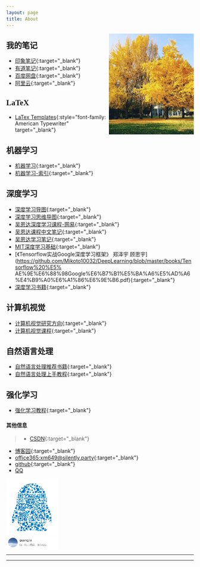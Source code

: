 ```yaml
---
layout: page
title: About
---
```


<a><img src="/res/icon.jpeg" width="228" height="270" align="right"></a>

## <a style="font-family: American Typewriter"><b> 我的笔记 </b></a>
 - [印象笔记](https://app.yinxiang.com/Home.action?login=true#ses=4&sh=2&sds=2&){:target="_blank"}
 - [有道笔记](https://note.youdao.com/web/#/file/recent/note/){:target="_blank"}
 - [百度网盘](https://pan.baidu.com/disk/home#/all?path=%2F&vmode=list?){:target="_blank"}
 -  [阿里云](https://dc.console.aliyun.com/next/index?spm=5176.12818093.my.ddomain.488716d06WVBPq#/domain/list/all-domain){:target="_blank"}


## <a style="font-family: American Typewriter"><b> LaTeX </b></a>
- [LaTex Templates](http://www.latextemplates.com/){:style="font-family: American Typewriter" target="_blank"}


## <a style="font-family: American Typewriter"><b> 机器学习</b></a>
- [机器学习](http://www.tensorinfinity.com/paper_18.html){:target="_blank"}
- [机器学习-索引](https://github.com/Mikoto10032/DeepLearning#Python%E5%8F%AF%E8%A7%86%E5%8C%96){:target="_blank"}


## <a style="font-family: American Typewriter"><b> 深度学习</b></a>
- [深度学习导图](http://www.tensorinfinity.com/paper_158.html){:target="_blank"}
- [深度学习思维导图](https://github.com/dformoso/deeplearning-mindmap){:target="_blank"}
- [吴恩达深度学习课程-网易](https://mooc.study.163.com/university/deeplearning_ai#/c){:target="_blank"}
- [吴恩达课程中文笔记](https://kivy-cn.github.io/Stanford-CS-229-CN/#/){:target="_blank"}
- [吴恩达学习笔记](http://www.ai-start.com/dl2017/){:target="_blank"}
- [MIT深度学习基础](https://deeplearning.mit.edu/){:target="_blank"}
- [《Tensorflow实战Google深度学习框架》 郑泽宇 顾思宇](https://github.com/Mikoto10032/DeepLearning/blob/master/books/Tensorflow%20%E5% AE%9E%E6%88%98Google%E6%B7%B1%E5%BA%A6%E5%AD%A6%E4%B9%A0%E6%A1%86%E6%9E%B6.pdf){:target="_blank"}
- [深度学习书籍](https://github.com/exacity/deeplearningbook-chinese){:target="_blank"}

## <a style="font-family: American Typewriter"><b> 计算机视觉</b></a>
- [计算机视觉研究方向](https://mp.weixin.qq.com/s/WNkzfvYtEO5zJoe_-yAPow){:target="_blank"}
- [计算机视觉课程](https://zhuanlan.zhihu.com/p/21930884){:target="_blank"}



## <a style="font-family: American Typewriter"><b> 自然语言处理</b></a>
- [自然语言处理推荐书籍](https://zhuanlan.zhihu.com/p/58874484){:target="_blank"}
- [自然语言处理上手教程](https://github.com/FudanNLP/nlp-beginner){:target="_blank"}


## <a style="font-family: American Typewriter"><b> 强化学习</b></a>
- [强化学习教程](http://web.stanford.edu/class/cs234/index.html){:target="_blank"}



#### <a style="font-family: American Typewriter"><b> 其他信息 </b></a>
> - [CSDN](http://blog.csdn.net/wgj13718925364){:target="_blank"}
 - [博客园](http://www.cnblogs.com/wangguangjie/){:target="_blank"}
 - [office365:xm649@silently.party](https://www.office.com/1/?auth=2&home=1&from=ShellLogo){:target="_blank"}
 - [github](https://github.com/wangguangjie){:target="_blank"}
 - [QQ]()
 <img src="/res/QQ.png" class="qq-picture" width="138" align="center">

  -----------------
  --------------------





